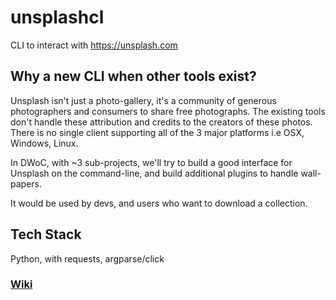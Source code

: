 # unsplashcl
CLI to interact with https://unsplash.com

## Why a new CLI when other tools exist?

Unsplash isn't just a photo-gallery, it's a community of generous photographers and consumers to share free photographs. The existing tools don't handle these attribution and credits to the creators of these photos. There is no single client supporting all of the 3 major platforms i.e OSX, Windows, Linux.

In DWoC, with ~3 sub-projects, we'll try to build a good interface for Unsplash on the command-line, and build additional plugins to handle wall-papers.

It would be used by devs, and users who want to download a collection.

## Tech Stack

Python, with requests, argparse/click

### [Wiki](https://github.com/plant99/unsplashcl/wiki)
